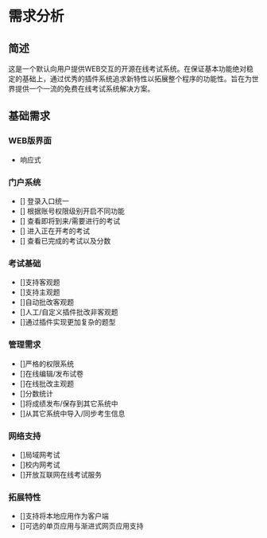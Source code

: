 # 需求分析
## 简述
这是一个默认向用户提供WEB交互的开源在线考试系统。在保证基本功能绝对稳定的基础上，通过优秀的插件系统追求新特性以拓展整个程序的功能性。旨在为世界提供一个一流的免费在线考试系统解决方案。
## 基础需求
### WEB版界面
* 响应式
### 门户系统
* [] 登录入口统一
* [] 根据账号权限级别开启不同功能
* [] 查看即将到来/需要进行的考试
* [] 进入正在开考的考试
* [] 查看已完成的考试以及分数
### 考试基础
* []支持客观题
* []支持主观题
* []自动批改客观题
* []人工/自定义插件批改非客观题
* []通过插件实现更加复杂的题型
### 管理需求
* []严格的权限系统
* []在线编辑/发布试卷
* []在线批改主观题
* []分数统计
* []将成绩发布/保存到其它系统中
* []从其它系统中导入/同步考生信息
### 网络支持
* []局域网考试
* []校内网考试
* []开放互联网在线考试服务
### 拓展特性
* []支持将本地应用作为客户端
* []可选的单页应用与渐进式网页应用支持